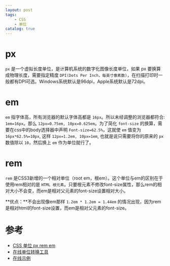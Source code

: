 ```yaml
---
layout: post
tags: 
    - CSS
    - 单位
catalog: true
---
```



# px
`px` 是一个虚拟长度单位，是计算机系统的数字化图像长度单位，如果 px 要换算成物理长度，需要指定精度 `DPI(Dots Per Inch，每英寸像素数)`，在扫描打印时一般都有DPI可选。Windows系统默认是96dpi，Apple系统默认是72dpi。

# em
`em` 指字体高，所有浏览器的默认字体高都是 `16px`。所以未经调整的浏览器都符合: `1em=16px`。那么 `12px=0.75em, 10px=0.625em`。为了简化 `font-size` 的换算，需要在css中的body选择器中声明 `Font-size=62.5%`，这就使 `em` 值变为 `16px*62.5%=10px`, 这样 `12px=1.2em, 10px=1em`, 也就是说只需要将你的原来的 `px` 数值除以 `10`，然后换上 `em` 作为单位就行了。

# rem
`rem` 是CSS3新增的一个相对单位（root em，根em）。这个单位与em的区别在于使用rem相对的是 `HTML 根元素`。只要根元素不修改font-size属性，那么rem的相对大小不会变，而em是相对父元素的font-size设置相对大小。

**优点：**不会出现像em那样 `1.2em * 1.2em = 1.44em` 的情况出现，因为rem是相对html的font-size设置，而em是相对父元素的font-size。

# 参考
- [CSS 单位 px rem em](https://segmentfault.com/a/1190000010623222)
- [在线单位转换工具](http://pxtoem.com/)
- [在线示例](https://codepen.io/tutsplus/pen/bdxWbB)